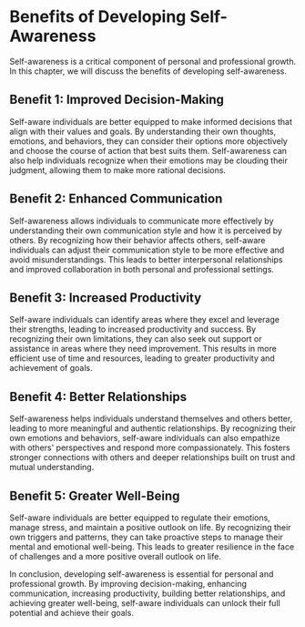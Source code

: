 # Benefits of Developing Self-Awareness

Self-awareness is a critical component of personal and professional growth. In this chapter, we will discuss the benefits of developing self-awareness.

Benefit 1: Improved Decision-Making
-----------------------------------

Self-aware individuals are better equipped to make informed decisions that align with their values and goals. By understanding their own thoughts, emotions, and behaviors, they can consider their options more objectively and choose the course of action that best suits them. Self-awareness can also help individuals recognize when their emotions may be clouding their judgment, allowing them to make more rational decisions.

Benefit 2: Enhanced Communication
---------------------------------

Self-awareness allows individuals to communicate more effectively by understanding their own communication style and how it is perceived by others. By recognizing how their behavior affects others, self-aware individuals can adjust their communication style to be more effective and avoid misunderstandings. This leads to better interpersonal relationships and improved collaboration in both personal and professional settings.

Benefit 3: Increased Productivity
---------------------------------

Self-aware individuals can identify areas where they excel and leverage their strengths, leading to increased productivity and success. By recognizing their own limitations, they can also seek out support or assistance in areas where they need improvement. This results in more efficient use of time and resources, leading to greater productivity and achievement of goals.

Benefit 4: Better Relationships
-------------------------------

Self-awareness helps individuals understand themselves and others better, leading to more meaningful and authentic relationships. By recognizing their own emotions and behaviors, self-aware individuals can also empathize with others' perspectives and respond more compassionately. This fosters stronger connections with others and deeper relationships built on trust and mutual understanding.

Benefit 5: Greater Well-Being
-----------------------------

Self-aware individuals are better equipped to regulate their emotions, manage stress, and maintain a positive outlook on life. By recognizing their own triggers and patterns, they can take proactive steps to manage their mental and emotional well-being. This leads to greater resilience in the face of challenges and a more positive overall outlook on life.

In conclusion, developing self-awareness is essential for personal and professional growth. By improving decision-making, enhancing communication, increasing productivity, building better relationships, and achieving greater well-being, self-aware individuals can unlock their full potential and achieve their goals.
